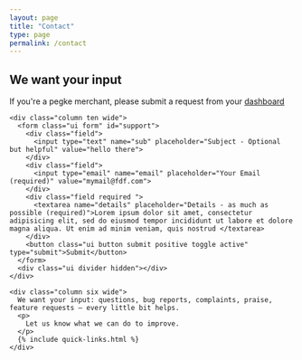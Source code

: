 ```yaml
---
layout: page
title: "Contact"
type: page
permalink: /contact
---
```


<div class="ui container text segment support pegke">
  <h2>We want your input</h2>
  <div class="ui orange small message"><i class="warning icon"></i> If you're a pegke merchant, please submit a request from your <a href="{{ site.dashboard.base_url }}">dashboard</a></div>
  <div class="ui grid stackable">


    <div class="column ten wide">
      <form class="ui form" id="support">
        <div class="field">
          <input type="text" name="sub" placeholder="Subject - Optional but helpful" value="hello there">
        </div>
        <div class="field">
          <input type="email" name="email" placeholder="Your Email (required)" value="mymail@fdf.com">
        </div>
        <div class="field required ">
          <textarea name="details" placeholder="Details - as much as possible (required)">Lorem ipsum dolor sit amet, consectetur adipisicing elit, sed do eiusmod tempor incididunt ut labore et dolore magna aliqua. Ut enim ad minim veniam, quis nostrud </textarea>
        </div>
        <button class="ui button submit positive toggle active" type="submit">Submit</button>
      </form>
      <div class="ui divider hidden"></div>
    </div>

    <div class="column six wide">
      We want your input: questions, bug reports, complaints, praise, feature requests – every little bit helps.
      <p>
        Let us know what we can do to improve.
      </p>
      {% include quick-links.html %}
    </div>

  </div>
</div>
